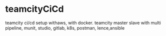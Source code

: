 # teamcityCiCd
teamcity ci/cd setup withaws, with docker. teamcity master slave with multi pipeline, munit, studio, gitlab, k8s, postman, lence,ansible 
